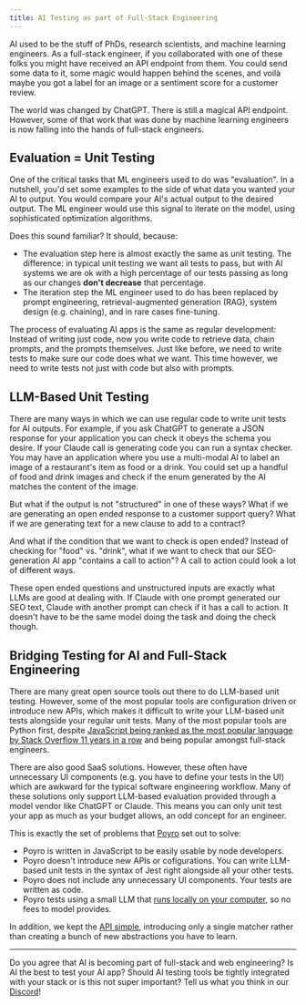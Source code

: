 ```yaml
---
title: AI Testing as part of Full-Stack Engineering
---
```


AI used to be the stuff of PhDs, research scientists, and machine learning engineers. As a full-stack engineer, if you collaborated with one of these folks you might have received an API endpoint from them. You could send some data to it, some magic would happen behind the scenes, and voilà maybe you got a label for an image or a sentiment score for a customer review.

The world was changed by ChatGPT. There is still a magical API endpoint. However, some of that work that was done by machine learning engineers is now falling into the hands of full-stack engineers.

## Evaluation = Unit Testing

One of the critical tasks that ML engineers used to do was "evaluation". In a nutshell, you'd set some examples to the side of what data you wanted your AI to output. You would compare your AI's actual output to the desired output. The ML engineer would use this signal to iterate on the model, using sophisticated optimization algorithms.

Does this sound familiar? It should, because:

- The evaluation step here is almost exactly the same as unit testing. The difference: in typical unit testing we want all tests to pass, but with AI systems we are ok with a high percentage of our tests passing as long as our changes **don't decrease** that percentage.
- The iteration step the ML engineer used to do has been replaced by prompt engineering, retrieval-augmented generation (RAG), system design (e.g. chaining), and in rare cases fine-tuning.

The process of evaluating AI apps is the same as regular development: Instead of writing just code, now you write code to retrieve data, chain prompts, and the prompts themselves. Just like before, we need to write tests to make sure our code does what we want. This time however, we need to write tests not just with code but also with prompts.

## LLM-Based Unit Testing

There are many ways in which we can use regular code to write unit tests for AI outputs. For example, if you ask ChatGPT to generate a JSON response for your application you can check it obeys the schema you desire. If your Claude call is generating code you can run a syntax checker. You may have an application where you use a multi-modal AI to label an image of a restaurant's item as food or a drink. You could set up a handful of food and drink images and check if the enum generated by the AI matches the content of the image.

But what if the output is not "structured" in one of these ways? What if we are generating an open ended response to a customer support query? What if we are generating text for a new clause to add to a contract? 

And what if the condition that we want to check is open ended? Instead of checking for "food" vs. "drink", what if we want to check that our SEO-generation AI app "contains a call to action"? A call to action could look a lot of different ways.

These open ended questions and unstructured inputs are exactly what LLMs are good at dealing with. If Claude with one prompt generated our SEO text, Claude with another prompt can check if it has a call to action. It doesn't have to be the same model doing the task and doing the check though.

## Bridging Testing for AI and Full-Stack Engineering

There are many great open source tools out there to do LLM-based unit testing. However, some of the most popular tools are configuration driven or introduce new APIs, which makes it difficult to write your LLM-based unit tests alongside your regular unit tests. Many of the most popular tools are Python first, despite [JavaScript being ranked as the most popular language by Stack Overflow 11 years in a row](https://survey.stackoverflow.co/2023/#most-popular-technologies-language-prof) and being popular amongst full-stack engineers.

There are also good SaaS solutions. However, these often have unnecessary UI components (e.g. you have to define your tests in the UI) which are awkward for the typical software engineering workflow. Many of these solutions only support LLM-based evaluation provided through a model vendor like ChatGPT or Claude. This means you can only unit test your app as much as your budget allows, an odd concept for an engineer.

This is exactly the set of problems that [Poyro](/) set out to solve:

- Poyro is written in JavaScript to be easily usable by node developers.
- Poyro doesn't introduce new APIs or cofigurations. You can write LLM-based unit tests in the syntax of Jest right alongside all your other tests. 
- Poyro does not include any unnecessary UI components. Your tests are written as code.
- Poyro tests using a small LLM that [runs locally on your computer](/how-does-it-work), so no fees to model provides.

In addition, we kept the [API simple](/sdk-reference), introducing only a single matcher rather than creating a bunch of new abstractions you have to learn.

---

Do you agree that AI is becoming part of full-stack and web engineering? Is AI the best to test your AI app? Should AI testing tools be tightly integrated with your stack or is this not super important? Tell us what you think in our [Discord](https://discord.com/invite/gmCjjJ5jSf)!